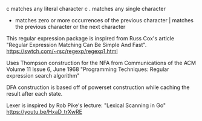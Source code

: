 c	matches any literal character c
.	matches any single character
*	matches zero or more occurrences of the previous character
|	matches the previous character or the next character

This regular expression package is inspired from Russ Cox's
article "Regular Expression Matching Can Be Simple And Fast".
https://swtch.com/~rsc/regexp/regexp1.html

Uses Thompson construction for the NFA from
Communications of the ACM
Volume 11 Issue 6, June 1968
"Programming Techniques: Regular expression search algorithm"

DFA construction is based off of powerset construction while
caching the result after each state.

Lexer is inspired by Rob Pike's lecture: "Lexical Scanning in Go"
https://youtu.be/HxaD_trXwRE